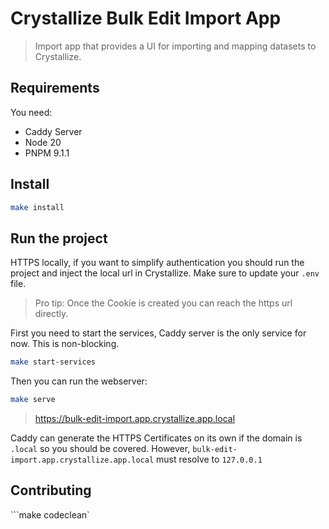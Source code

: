 # Crystallize Bulk Edit Import App

> Import app that provides a UI for importing and mapping datasets to Crystallize.

## Requirements

You need:

-   Caddy Server
-   Node 20
-   PNPM 9.1.1

## Install

```bash
make install
```

## Run the project

HTTPS locally, if you want to simplify authentication you should run the project and inject the local url in Crystallize.
Make sure to update your `.env` file.

> Pro tip: Once the Cookie is created you can reach the https url directly.

First you need to start the services, Caddy server is the only service for now. This is non-blocking.

```bash
make start-services
```

Then you can run the webserver:

```bash
make serve
```

> https://bulk-edit-import.app.crystallize.app.local

Caddy can generate the HTTPS Certificates on its own if the domain is `.local` so you should be covered.
However, `bulk-edit-import.app.crystallize.app.local` must resolve to `127.0.0.1`

## Contributing

```make codeclean`
